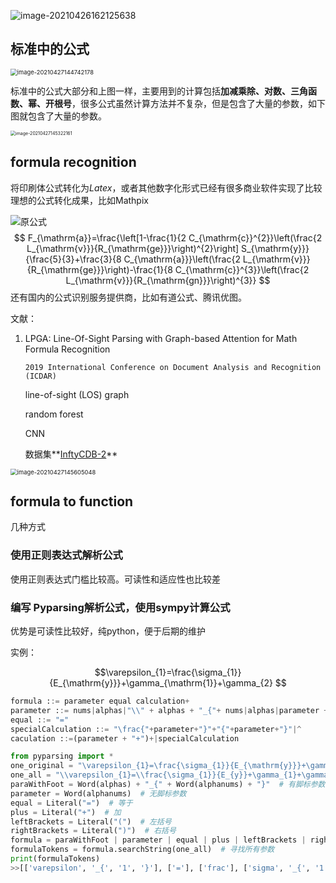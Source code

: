 ![image-20210426162125638](https://my-picbed.oss-cn-hangzhou.aliyuncs.com/img/20210426162135.png)

## 标准中的公式

<img src="https://my-picbed.oss-cn-hangzhou.aliyuncs.com/img/20210427144743.png" alt="image-20210427144742178" style="zoom:67%;" />

标准中的公式大部分和上图一样，主要用到的计算包括**加减乘除、对数、三角函数、幂、开根号**，很多公式虽然计算方法并不复杂，但是包含了大量的参数，如下图就包含了大量的参数。

<img src="https://my-picbed.oss-cn-hangzhou.aliyuncs.com/img/20210427145325.png" alt="image-20210427145322161" style="zoom: 50%;" />

## formula recognition

将印刷体公式转化为$Latex$，或者其他数字化形式已经有很多商业软件实现了比较理想的公式转化成果，比如Mathpix

![原公式](https://my-picbed.oss-cn-hangzhou.aliyuncs.com/img/20210427143953.png)
$$
F_{\mathrm{a}}=\frac{\left[1-\frac{1}{2 C_{\mathrm{c}}^{2}}\left(\frac{2 L_{\mathrm{v}}}{R_{\mathrm{ge}}}\right)^{2}\right] S_{\mathrm{y}}}{\frac{5}{3}+\frac{3}{8 C_{\mathrm{a}}}\left(\frac{2 L_{\mathrm{v}}}{R_{\mathrm{ge}}}\right)-\frac{1}{8 C_{\mathrm{c}}^{3}}\left(\frac{2 L_{\mathrm{v}}}{R_{\mathrm{gn}}}\right)^{3}}
$$
还有国内的公式识别服务提供商，比如有道公式、腾讯优图。

文献：

1. LPGA: Line-Of-Sight Parsing with Graph-based Attention for Math Formula Recognition

   `2019 International Conference on Document Analysis and Recognition (ICDAR)`

   line-of-sight (LOS) graph

   random forest

   CNN

   数据集**[InftyCDB-2](https://www.inftyproject.org/en/database.html)**

<img src="https://my-picbed.oss-cn-hangzhou.aliyuncs.com/img/20210427145607.png" alt="image-20210427145605048" style="zoom: 67%;" />

## formula to function

几种方式

### 使用正则表达式解析公式

使用正则表达式门槛比较高。可读性和适应性也比较差

### 编写 Pyparsing解析公式，使用sympy计算公式

优势是可读性比较好，纯python，便于后期的维护

实例：

$$\varepsilon_{1}=\frac{\sigma_{1}}{E_{\mathrm{y}}}+\gamma_{\mathrm{1}}+\gamma_{2}
$$

```python
formula ::= parameter equal calculation+
parameter ::= nums|alphas|"\\" + alphas + "_{"+ nums|alphas|parameter + "}"
equal ::= "="
specialCalculation ::= "\frac{"+parameter+"}"+"{"+parameter+"}"|^
caculation ::=(parameter + "+")+|specialCalculation
```

```python
from pyparsing import *
one_original = "\varepsilon_{1}=\frac{\sigma_{1}}{E_{\mathrm{y}}}+\gamma_{\mathrm{1}}+\gamma_{2}"
one_all = "\\varepsilon_{1}=\\frac{\sigma_{1}}{E_{y}}+\gamma_{1}+\gamma_{2}"
paraWithFoot = Word(alphas) + "_{" + Word(alphanums) + "}"  # 有脚标参数
parameter = Word(alphanums)  # 无脚标参数
equal = Literal("=")  # 等于
plus = Literal("+")  # 加
leftBrackets = Literal("(")  # 左括号
rightBrackets = Literal(")")  # 右括号
formula = paraWithFoot | parameter | equal | plus | leftBrackets | rightBrackets
formulaTokens = formula.searchString(one_all)  # 寻找所有参数
print(formulaTokens)
>>[['varepsilon', '_{', '1', '}'], ['='], ['frac'], ['sigma', '_{', '1', '}'], ['E', '_{', 'y', '}'], ['+'], ['gamma', '_{', '1', '}'], ['+'], ['gamma', '_{', '2', '}']]
```

